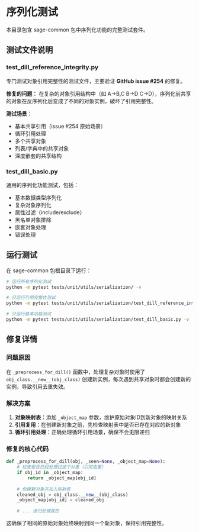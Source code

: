 # 序列化测试

本目录包含 sage-common 包中序列化功能的完整测试套件。

## 测试文件说明

### test_dill_reference_integrity.py
专门测试对象引用完整性的测试文件，主要验证 **GitHub issue #254** 的修复。

**修复的问题：**
在复杂的对象引用结构中（如 A->B,C B->D C->D），序列化前共享的对象在反序列化后变成了不同的对象实例，破坏了引用完整性。

**测试场景：**
- 基本共享引用（issue #254 原始场景）
- 循环引用处理
- 多个共享对象
- 列表/字典中的共享对象
- 深度嵌套的共享结构

### test_dill_basic.py
通用的序列化功能测试，包括：
- 基本数据类型序列化
- 复杂对象序列化
- 属性过滤（include/exclude）
- 黑名单对象排除
- 嵌套对象处理
- 错误处理

## 运行测试

在 sage-common 包根目录下运行：

```bash
# 运行所有序列化测试
python -m pytest tests/unit/utils/serialization/ -v

# 只运行引用完整性测试
python -m pytest tests/unit/utils/serialization/test_dill_reference_integrity.py -v

# 只运行基本功能测试
python -m pytest tests/unit/utils/serialization/test_dill_basic.py -v
```

## 修复详情

### 问题原因
在 `_preprocess_for_dill()` 函数中，处理复杂对象时使用了 `obj_class.__new__(obj_class)` 创建新实例，每次遇到共享对象时都会创建新的实例，导致引用去重失效。

### 解决方案
1. **对象映射表**：添加 `_object_map` 参数，维护原始对象ID到新对象的映射关系
2. **引用复用**：在创建新对象之前，先检查映射表中是否已存在对应的新对象
3. **循环引用处理**：正确处理循环引用场景，确保不会无限递归

### 修复的核心代码
```python
def _preprocess_for_dill(obj, _seen=None, _object_map=None):
    # 检查是否已经处理过这个对象（引用去重）
    if obj_id in _object_map:
        return _object_map[obj_id]
    
    # 创建新对象并加入映射表
    cleaned_obj = obj_class.__new__(obj_class)
    _object_map[obj_id] = cleaned_obj
    
    # ... 递归处理属性
```

这确保了相同的原始对象始终映射到同一个新对象，保持引用完整性。
